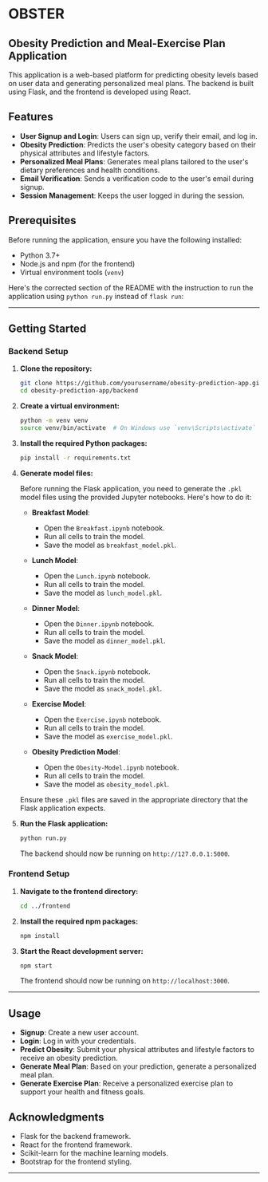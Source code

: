 
# OBSTER
## Obesity Prediction and Meal-Exercise Plan Application

This application is a web-based platform for predicting obesity levels based on user data and generating personalized meal plans. The backend is built using Flask, and the frontend is developed using React.

## Features

- **User Signup and Login**: Users can sign up, verify their email, and log in.
- **Obesity Prediction**: Predicts the user's obesity category based on their physical attributes and lifestyle factors.
- **Personalized Meal Plans**: Generates meal plans tailored to the user's dietary preferences and health conditions.
- **Email Verification**: Sends a verification code to the user's email during signup.
- **Session Management**: Keeps the user logged in during the session.

## Prerequisites

Before running the application, ensure you have the following installed:

- Python 3.7+
- Node.js and npm (for the frontend)
- Virtual environment tools (`venv`)

Here's the corrected section of the README with the instruction to run the application using `python run.py` instead of `flask run`:

---

## Getting Started

### Backend Setup

1. **Clone the repository:**

   ```bash
   git clone https://github.com/yourusername/obesity-prediction-app.git
   cd obesity-prediction-app/backend
   ```

2. **Create a virtual environment:**

   ```bash
   python -m venv venv
   source venv/bin/activate  # On Windows use `venv\Scripts\activate`
   ```

3. **Install the required Python packages:**

   ```bash
   pip install -r requirements.txt
   ```

4. **Generate model files:**

   Before running the Flask application, you need to generate the `.pkl` model files using the provided Jupyter notebooks. Here's how to do it:

   - **Breakfast Model**:
     - Open the `Breakfast.ipynb` notebook.
     - Run all cells to train the model.
     - Save the model as `breakfast_model.pkl`.

   - **Lunch Model**:
     - Open the `Lunch.ipynb` notebook.
     - Run all cells to train the model.
     - Save the model as `lunch_model.pkl`.

   - **Dinner Model**:
     - Open the `Dinner.ipynb` notebook.
     - Run all cells to train the model.
     - Save the model as `dinner_model.pkl`.

   - **Snack Model**:
     - Open the `Snack.ipynb` notebook.
     - Run all cells to train the model.
     - Save the model as `snack_model.pkl`.

   - **Exercise Model**:
     - Open the `Exercise.ipynb` notebook.
     - Run all cells to train the model.
     - Save the model as `exercise_model.pkl`.

   - **Obesity Prediction Model**:
     - Open the `Obesity-Model.ipynb` notebook.
     - Run all cells to train the model.
     - Save the model as `obesity_model.pkl`.

   Ensure these `.pkl` files are saved in the appropriate directory that the Flask application expects.

5. **Run the Flask application:**

   ```bash
   python run.py
   ```

   The backend should now be running on `http://127.0.0.1:5000`.

### Frontend Setup

1. **Navigate to the frontend directory:**

   ```bash
   cd ../frontend
   ```

2. **Install the required npm packages:**

   ```bash
   npm install
   ```

3. **Start the React development server:**

   ```bash
   npm start
   ```

   The frontend should now be running on `http://localhost:3000`.

---

## Usage

- **Signup**: Create a new user account.
- **Login**: Log in with your credentials.
- **Predict Obesity**: Submit your physical attributes and lifestyle factors to receive an obesity prediction.
- **Generate Meal Plan**: Based on your prediction, generate a personalized meal plan.
- **Generate Exercise Plan**: Receive a personalized exercise plan to support your health and fitness goals.
  
## Acknowledgments

- Flask for the backend framework.
- React for the frontend framework.
- Scikit-learn for the machine learning models.
- Bootstrap for the frontend styling.

---

